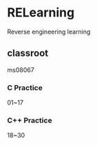 # RELearning
 Reverse engineering learning

## classroot
 ms08067

### C Practice
01~17

### C++ Practice
18~30
